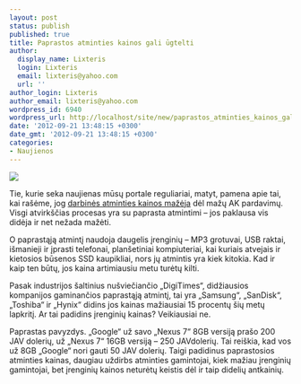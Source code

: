 ```yaml
---
layout: post
status: publish
published: true
title: Paprastos atminties kainos gali ūgtelti
author:
  display_name: Lixteris
  login: Lixteris
  email: lixteris@yahoo.com
  url: ''
author_login: Lixteris
author_email: lixteris@yahoo.com
wordpress_id: 6940
wordpress_url: http://localhost/site/new/paprastos_atminties_kainos_gali_ugtelti/
date: '2012-09-21 13:48:15 +0300'
date_gmt: '2012-09-21 13:48:15 +0300'
categories:
- Naujienos
---
```

<p><div class="imgright"><img src="http://technews.lt/upload/toshibanand.jpg"  /></div></p>
<p>
	Tie, kurie seka naujienas mūsų portale reguliariai, matyt, pamena apie tai, kai ra&scaron;ėme, jog <a class="ns" href="http://www.technews.lt/naujiena/n/a/darbines_atminties_kainos_ir_toliau_krenta.html">darbinės atminties kainos mažėja</a> dėl mažų AK pardavimų. Visgi atvirk&scaron;čias procesas yra su paprasta atmintimi &ndash; jos paklausa vis didėja ir net nežada mažėti.</p>
<p>
	O paprastąją atmintį naudoja daugelis įrenginių &ndash; MP3 grotuvai, USB raktai, i&scaron;manieji ir įprasti telefonai, plan&scaron;etiniai kompiuteriai, kai kuriais atvejais ir kietosios būsenos SSD kaupikliai, nors jų atmintis yra kiek kitokia. Kad ir kaip ten būtų, jos kaina artimiausiu metu turėtų kilti.</p>
<p>
	Pasak industrijos &scaron;altinius nu&scaron;viečiančio &bdquo;DigiTimes&ldquo;, didžiausios kompanijos gaminančios paprastąją atmintį, tai yra &bdquo;Samsung&ldquo;, &bdquo;SanDisk&ldquo;, &bdquo;Toshiba&ldquo; ir &bdquo;Hynix&ldquo; didins jos kainas mažiausiai 15 procentų &scaron;ių metų lapkritį. Ar tai padidins įrenginių kainas? Veikiausiai ne.</p>
<p>
	Paprastas pavyzdys. &bdquo;Google&ldquo; už savo &bdquo;Nexus 7&ldquo; 8GB versiją pra&scaron;o 200 JAV dolerių, už &bdquo;Nexus 7&ldquo; 16GB versiją &ndash; 250 JAVdolerių. Tai rei&scaron;kia, kad vos už 8GB &bdquo;Google&ldquo; nori gauti 50 JAV dolerių. Taigi padidinus paprastosios atminties kainas, daugiau uždirbs atminties gamintojai, kiek mažiau įrenginių gamintojai, bet įrenginių kainos neturėtų keistis dėl ir taip didelių antkainių.</p>

